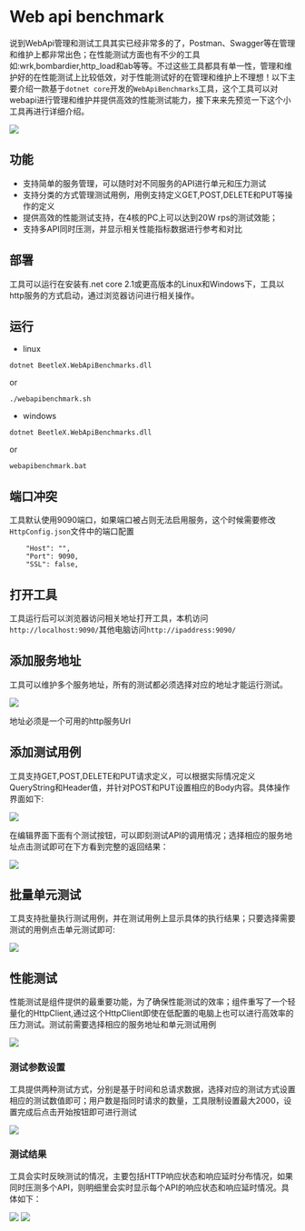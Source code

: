 # Web api benchmark
说到WebApi管理和测试工具其实已经非常多的了，Postman、Swagger等在管理和维护上都非常出色；在性能测试方面也有不少的工具如:wrk,bombardier,http_load和ab等等。不过这些工具都具有单一性，管理和维护好的在性能测试上比较低效，对于性能测试好的在管理和维护上不理想！以下主要介绍一款基于`dotnet core`开发的`WebApiBenchmarks`工具，这个工具可以对webapi进行管理和维护并提供高效的性能测试能力，接下来来先预览一下这个小工具再进行详细介绍。

![](https://i.imgur.com/RPkWhzS.png)

## 功能
-  支持简单的服务管理，可以随时对不同服务的API进行单元和压力测试
-  支持分类的方式管理测试用例，用例支持定义GET,POST,DELETE和PUT等操作的定义
-  提供高效的性能测试支持，在4核的PC上可以达到20W rps的测试效能；
-  支持多API同时压测，并显示相关性能指标数据进行参考和对比

## 部署
工具可以运行在安装有.net core 2.1或更高版本的Linux和Windows下，工具以http服务的方式启动，通过浏览器访问进行相关操作。
## 运行
- linux
```
dotnet BeetleX.WebApiBenchmarks.dll
```
or
```
./webapibenchmark.sh
```


 - windows
 ```
 dotnet BeetleX.WebApiBenchmarks.dll
 ```
 or
 ```
 webapibenchmark.bat
 ```
## 端口冲突
工具默认使用9090端口，如果端口被占则无法启用服务，这个时候需要修改`HttpConfig.json`文件中的端口配置
```
    "Host": "",
    "Port": 9090,
    "SSL": false,
```
## 打开工具
工具运行后可以浏览器访问相关地址打开工具，本机访问`http://localhost:9090/`其他电脑访问`http://ipaddress:9090/`
## 添加服务地址
工具可以维护多个服务地址，所有的测试都必须选择对应的地址才能运行测试。


![](https://i.imgur.com/21RxUqG.png)

地址必须是一个可用的http服务Url
## 添加测试用例
工具支持GET,POST,DELETE和PUT请求定义，可以根据实际情况定义QueryString和Header值，并针对POST和PUT设置相应的Body内容。具体操作界面如下:


![](https://i.imgur.com/uEy21gA.png)

在编辑界面下面有个测试按钮，可以即刻测试API的调用情况；选择相应的服务地址点击测试即可在下方看到完整的返回结果：


![](https://i.imgur.com/09D4kOS.png)


## 批量单元测试
工具支持批量执行测试用例，并在测试用例上显示具体的执行结果；只要选择需要测试的用例点击单元测试即可:


![](https://i.imgur.com/dLFurrb.png)

## 性能测试
性能测试是组件提供的最重要功能，为了确保性能测试的效率；组件重写了一个轻量化的HttpClient,通过这个HttpClient即使在低配置的电脑上也可以进行高效率的压力测试。测试前需要选择相应的服务地址和单元测试用例


![](https://i.imgur.com/rfEBobs.png)

### 测试参数设置
工具提供两种测试方式，分别是基于时间和总请求数据，选择对应的测试方式设置相应的测试数值即可；用户数是指同时请求的数量，工具限制设置最大2000，设置完成后点击开始按钮即可进行测试


![](https://i.imgur.com/k7yuUeR.png)

### 测试结果
工具会实时反映测试的情况，主要包括HTTP响应状态和响应延时分布情况，如果同时压测多个API，则明细里会实时显示每个API的响应状态和响应延时情况。具体如下：

![](https://i.imgur.com/vo2iBzO.png)
![](https://i.imgur.com/EVQvfOb.png)
